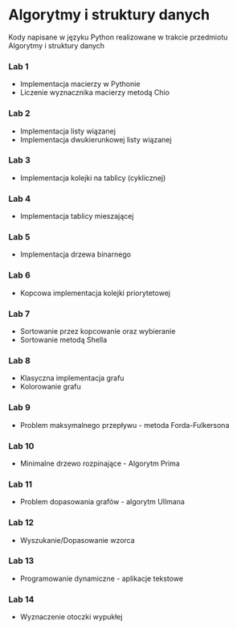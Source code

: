 # Algorytmy i struktury danych
Kody napisane w języku Python realizowane w trakcie przedmiotu Algorytmy i struktury danych 

### Lab 1
- Implementacja macierzy w Pythonie
- Liczenie wyznacznika macierzy metodą Chio

### Lab 2
- Implementacja listy wiązanej
- Implementacja dwukierunkowej listy wiązanej

### Lab 3
- Implementacja kolejki na tablicy (cyklicznej)

### Lab 4
- Implementacja tablicy mieszającej

### Lab 5
- Implementacja drzewa binarnego

### Lab 6
- Kopcowa implementacja kolejki priorytetowej

### Lab 7
- Sortowanie przez kopcowanie oraz wybieranie
- Sortowanie metodą Shella

### Lab 8
- Klasyczna implementacja grafu
- Kolorowanie grafu

### Lab 9
- Problem maksymalnego przepływu - metoda Forda-Fulkersona

### Lab 10
- Minimalne drzewo rozpinające - Algorytm Prima

### Lab 11
- Problem dopasowania grafów - algorytm Ullmana

### Lab 12
- Wyszukanie/Dopasowanie wzorca

### Lab 13
- Programowanie dynamiczne - aplikacje tekstowe

### Lab 14
- Wyznaczenie otoczki wypukłej
